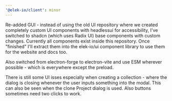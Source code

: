 ```yaml
---
'@elek-io/client': minor
---
```


Re-added GUI - instead of using the old UI repository where we created completely custom UI components with headlessui for accessibility, I've switched to shadcn (which uses Radix UI) base components with custom changes. Currently all components exist inside this repository. Once "finished" I'll extract them into the elek-io/ui component library to use them for the website and docs too.

Also switched from electron-forge to electron-vite and use ESM wherever possible - which is everywhere except the preload.

There is still some UI isses especially when creating a collection - where the dialog is closing whenever the user inputs something into the modal.
This can also be seen when the clone Project dialog is used.
Also buttons sometimes need two clicks to work.

